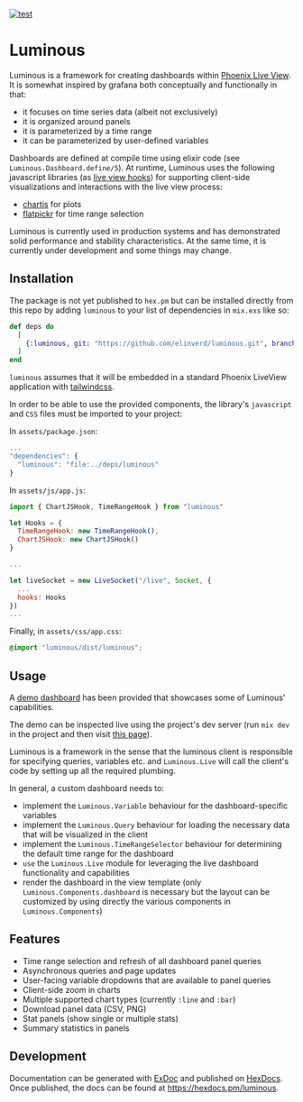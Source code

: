 [![test](https://github.com/elinverd/luminous/actions/workflows/test.yml/badge.svg?branch=main)](https://github.com/elinverd/luminous/actions/workflows/test.yml)

# Luminous

Luminous is a framework for creating dashboards within [Phoenix Live
View](https://www.phoenixframework.org/). It is somewhat inspired by
grafana both conceptually and functionally in that:

- it focuses on time series data (albeit not exclusively)
- it is organized around panels
- it is parameterized by a time range
- it can be parameterized by user-defined variables

Dashboards are defined at compile time using elixir code (see
`Luminous.Dashboard.define/5`). At runtime, Luminous uses the
following javascript libraries (as [live view
hooks](https://hexdocs.pm/phoenix_live_view/js-interop.html#client-hooks-via-phx-hook))
for supporting client-side visualizations and interactions with the
live view process:

- [chartjs](https://www.chartjs.org/) for plots
- [flatpickr](https://flatpickr.js.org/) for time range selection

Luminous is currently used in production systems and has demonstrated
solid performance and stability characteristics. At the same time, it
is currently under development and some things may change.

## Installation

The package is not yet published to `hex.pm` but can be installed
directly from this repo by adding `luminous` to your list of
dependencies in `mix.exs` like so:

```elixir
def deps do
  [
    {:luminous, git: "https://github.com/elinverd/luminous.git", branch: "main"}
  ]
end
```

`luminous` assumes that it will be embedded in a standard Phoenix LiveView application with [tailwindcss](https://tailwindcss.com/).

In order to be able to use the provided components, the library's `javascript` and
`CSS` files must be imported to your project:

In `assets/package.json`:
```javascript
...
"dependencies": {
  "luminous": "file:../deps/luminous"
}
```

In `assets/js/app.js`:

```javascript
import { ChartJSHook, TimeRangeHook } from "luminous"

let Hooks = {
  TimeRangeHook: new TimeRangeHook(),
  ChartJSHook: new ChartJSHook()
}

...

let liveSocket = new LiveSocket("/live", Socket, {
  ...
  hooks: Hooks
})
...
```

Finally, in `assets/css/app.css`:
```CSS
@import "luminous/dist/luminous";
```

## Usage

A [demo dashboard](dev/demo_dashboard_live.ex) has been provided that
showcases some of Luminous' capabilities.

The demo can be inspected live using the project's dev server (run
`mix dev` in the project and then visit [this
page](http://localhost:5000/demo)).

Luminous is a framework in the sense that the luminous client is
responsible for specifying queries, variables etc. and `Luminous.Live`
will call the client's code by setting up all the required plumbing.

In general, a custom dashboard needs to:

- implement the `Luminous.Variable` behaviour for the
  dashboard-specific variables
- implement the `Luminous.Query` behaviour for loading the necessary
  data that will be visualized in the client
- implement the `Luminous.TimeRangeSelector` behaviour for determining
  the default time range for the dashboard
- `use` the `Luminous.Live` module for leveraging the live dashboard
  functionality and capabilities
- render the dashboard in the view template (only
  `Luminous.Components.dashboard` is necessary but the layout can be
  customized by using directly the various components in
  `Luminous.Components`)

## Features

- Time range selection and refresh of all dashboard panel queries
- Asynchronous queries and page updates
- User-facing variable dropdowns that are available to panel queries
- Client-side zoom in charts
- Multiple supported chart types (currently `:line` and `:bar`)
- Download panel data (CSV, PNG)
- Stat panels (show single or multiple stats)
- Summary statistics in panels

## Development

Documentation can be generated with
[ExDoc](https://github.com/elixir-lang/ex_doc) and published on
[HexDocs](https://hexdocs.pm). Once published, the docs can be found
at <https://hexdocs.pm/luminous>.
